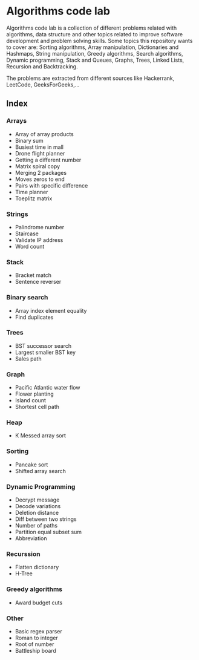 # Algorithms code lab

Algorithms code lab is a collection of different problems related with algorithms, data structure and other topics
related to improve software development and problem solving skills. Some topics this repository wants to cover are:
Sorting algorithms, Array manipulation, Dictionaries and Hashmaps, String manipulation, Greedy algorithms, Search
algorithms, Dynamic programming, Stack and Queues, Graphs, Trees, Linked Lists, Recursion and Backtracking.

The problems are extracted from different sources like Hackerrank, LeetCode, GeeksForGeeks,...

## Index

### Arrays
- Array of array products
- Binary sum
- Busiest time in mall
- Drone flight planner
- Getting a different number
- Matrix spiral copy
- Merging 2 packages
- Moves zeros to end
- Pairs with specific difference
- Time planner
- Toeplitz matrix

### Strings
- Palindrome number
- Staircase
- Validate IP address
- Word count

### Stack
- Bracket match
- Sentence reverser

### Binary search
- Array index element equality
- Find duplicates

### Trees
- BST successor search
- Largest smaller BST key
- Sales path

### Graph
- Pacific Atlantic water flow
- Flower planting
- Island count
- Shortest cell path

### Heap
- K Messed array sort

### Sorting
- Pancake sort
- Shifted array search

### Dynamic Programming
- Decrypt message
- Decode variations
- Deletion distance
- Diff between two strings
- Number of paths
- Partition equal subset sum
- Abbreviation

### Recurssion
- Flatten dictionary
- H-Tree

### Greedy algorithms
- Award budget cuts

### Other
- Basic regex parser
- Roman to integer
- Root of number
- Battleship board
